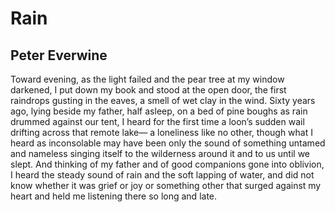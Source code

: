 # Rain
## Peter Everwine
Toward evening, as the light failed
and the pear tree at my window darkened,
I put down my book and stood at the open door,
the first raindrops gusting in the eaves,
a smell of wet clay in the wind.
Sixty years ago, lying beside my father,
half asleep, on a bed of pine boughs as rain
drummed against our tent, I heard
for the first time a loon’s sudden wail
drifting across that remote lake—
a loneliness like no other,
though what I heard as inconsolable
may have been only the sound of something
untamed and nameless
singing itself to the wilderness around it
and to us until we slept. And thinking of my father
and of good companions gone
into oblivion, I heard the steady sound of rain
and the soft lapping of water, and did not know
whether it was grief or joy or something other
that surged against my heart
and held me listening there so long and late.